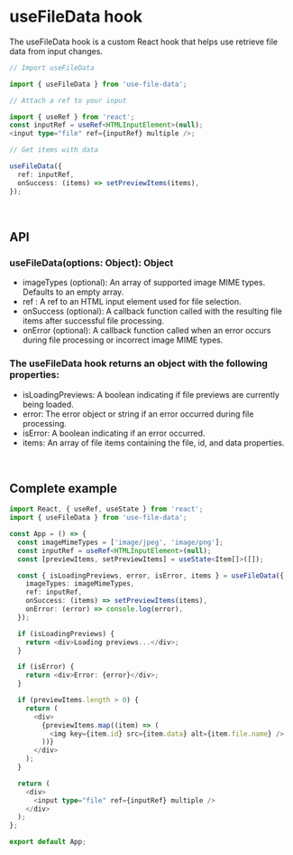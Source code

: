 # useFileData hook

The useFileData hook is a custom React hook that helps use retrieve file data from input changes.

```ts
// Import useFileData

import { useFileData } from 'use-file-data';

// Attach a ref to your input

import { useRef } from 'react';
const inputRef = useRef<HTMLInputElement>(null);
<input type="file" ref={inputRef} multiple />;

// Get items with data

useFileData({
  ref: inputRef,
  onSuccess: (items) => setPreviewItems(items),
});
```

<br/>

## API

<h3>useFileData(options: Object): Object</h3>

- imageTypes (optional): An array of supported image MIME types. Defaults to an empty array.
- ref : A ref to an HTML input element used for file selection.
- onSuccess (optional): A callback function called with the resulting file items after successful file processing.
- onError (optional): A callback function called when an error occurs during file processing or incorrect image MIME types.

<h3>The useFileData hook returns an object with the following properties: </h3>

- isLoadingPreviews: A boolean indicating if file previews are currently being loaded.
- error: The error object or string if an error occurred during file processing.
- isError: A boolean indicating if an error occurred.
- items: An array of file items containing the file, id, and data properties.

<br/>

## Complete example

```ts
import React, { useRef, useState } from 'react';
import { useFileData } from 'use-file-data';

const App = () => {
  const imageMimeTypes = ['image/jpeg', 'image/png'];
  const inputRef = useRef<HTMLInputElement>(null);
  const [previewItems, setPreviewItems] = useState<Item[]>([]);

  const { isLoadingPreviews, error, isError, items } = useFileData({
    imageTypes: imageMimeTypes,
    ref: inputRef,
    onSuccess: (items) => setPreviewItems(items),
    onError: (error) => console.log(error),
  });

  if (isLoadingPreviews) {
    return <div>Loading previews...</div>;
  }

  if (isError) {
    return <div>Error: {error}</div>;
  }

  if (previewItems.length > 0) {
    return (
      <div>
        {previewItems.map((item) => (
          <img key={item.id} src={item.data} alt={item.file.name} />
        ))}
      </div>
    );
  }

  return (
    <div>
      <input type="file" ref={inputRef} multiple />
    </div>
  );
};

export default App;
```

